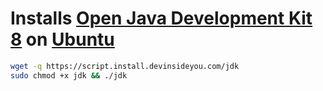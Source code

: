 # Installs [Open Java Development Kit 8](https://openjdk.java.net/) on [Ubuntu](https://www.ubuntu.com/)

```bash
wget -q https://script.install.devinsideyou.com/jdk
sudo chmod +x jdk && ./jdk
```
